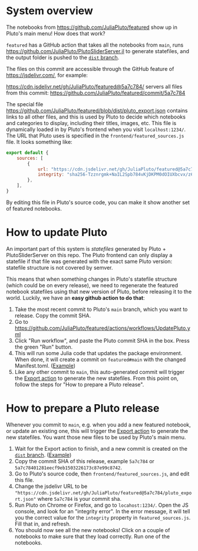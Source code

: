 # System overview

The notebooks from https://github.com/JuliaPluto/featured show up in Pluto's main menu! How does that work?

`featured` has a GitHub action that takes all the notebooks from `main`, runs https://github.com/JuliaPluto/PlutoSliderServer.jl to generate statefiles, and the output folder is pushed to the [`dist` branch](https://github.com/JuliaPluto/featured/tree/dist).

The files on this commit are accessible through the GitHub feature of https://jsdelivr.com/, for example:

https://cdn.jsdelivr.net/gh/JuliaPluto/featured@5a7c784/ servers all files from this commit: https://github.com/JuliaPluto/featured/commit/5a7c784

The special file https://github.com/JuliaPluto/featured/blob/dist/pluto_export.json contains links to all other files, and this is used by Pluto to decide which notebooks and categories to display, including their titles, images, etc. This file is dynamically loaded in by Pluto's frontend when you visit `localhost:1234/`. The URL that Pluto uses is specified in the `frontend/featured_sources.js` file. It looks something like:

```js
export default {
    sources: [
        {
            url: "https://cdn.jsdelivr.net/gh/JuliaPluto/featured@5a7c784/pluto_export.json",
            integrity: "sha256-Tzznrgmk+NaIL2Spb784vKjDKPM0dOIUXbcvx/z6IBQ=",
        },
    ],
}
```

By editing this file in Pluto's source code, you can make it show another set of featured notebooks.

# How to update Pluto

An important part of this system is *statefiles* generated by Pluto + PlutoSliderServer on this repo. The Pluto frontend can only display a statefile if that file was generated with the exact same Pluto version: statefile structure is not covered by semver.

This means that when something changes in Pluto's statefile structure (which could be on every release), we need to regenerate the featured notebook statefiles using that new version of Pluto, before releasing it to the world. Luckily, we have an **easy github action to do that**:

1. Take the most recent commit to Pluto's `main` branch, which you want to release. Copy the commit SHA.
2. Go to https://github.com/JuliaPluto/featured/actions/workflows/UpdatePluto.yml
3. Click "Run workflow", and paste the Pluto commit SHA in the box. Press the green "Run" button.
4. This will run some Julia code that updates the package environment. When done, it will create a commit on `featured#main` with the changed Manifest.toml. ([Example](https://github.com/JuliaPluto/featured/commit/2ecdf70e80bc6d93de953b9ea823bed52e449932)) 
5. Like any other commit to `main`, this auto-generated commit will trigger the [Export action](https://github.com/JuliaPluto/featured/actions/workflows/Export.yml) to generate the new statefiles. From this point on, follow the steps for "How to prepare a Pluto release".

# How to prepare a Pluto release

Whenever you commit to `main`, e.g. when you add a new featured notebook, or update an existing one, this will trigger the [Export action](https://github.com/JuliaPluto/featured/actions/workflows/Export.yml) to generate the new statefiles. You want those new files to be used by Pluto's main menu.

1. Wait for the Export action to finish, and a new commit is created on the [`dist` branch](https://github.com/JuliaPluto/featured/tree/dist). ([Example](https://github.com/JuliaPluto/featured/commit/5a7c784))
2. Copy the commit SHA of this release, example `5a7c784` or `5a7c78401281eecf9eb1503226173c87e99c8742`.
3. Go to Pluto's source code, then `frontend/featured_sources.js`, and edit this file.
4. Change the jsdelivr URL to be `"https://cdn.jsdelivr.net/gh/JuliaPluto/featured@5a7c784/pluto_export.json"` where `5a7c784` is your commit sha.
5. Run Pluto on Chrome or Firefox, and go to `locahost:1234/`. Open the JS console, and look for an "integrity error". In the error message, it will tell you the correct value for the `integrity` property in `featured_sources.js`. Fill that in, and refresh.
6. You should now see all the new notebooks! Click on a couple of notebooks to make sure that they load correctly. Run one of the notebooks.

